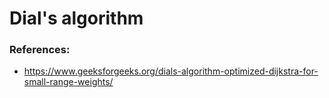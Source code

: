 # Dial's algorithm

### References:
- https://www.geeksforgeeks.org/dials-algorithm-optimized-dijkstra-for-small-range-weights/
